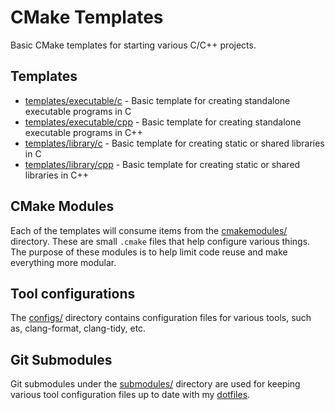 # CMake Templates

Basic CMake templates for starting various C/C++ projects.

## Templates
- [templates/executable/c](templates/executable/c) - Basic template for creating standalone executable programs in C
- [templates/executable/cpp](templates/executable/cpp) - Basic template for creating standalone executable programs in C++
- [templates/library/c](templates/library/c) - Basic template for creating static or shared libraries in C
- [templates/library/cpp](templates/library/cpp) - Basic template for creating static or shared libraries in C++

## CMake Modules
Each of the templates will consume items from the [cmakemodules/](cmakemodules) directory. These are
small `.cmake` files that help configure various things. The purpose of these modules is to help
limit code reuse and make everything more modular.

## Tool configurations
The [configs/](configs) directory contains configuration files for various tools, such as,
clang-format, clang-tidy, etc.

## Git Submodules
Git submodules under the [submodules/](submodules) directory are used for keeping various
tool configuration files up to date with my [dotfiles](https://github.com/MEhrn00/dots).
